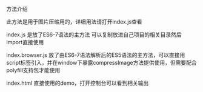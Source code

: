 方法介绍

此方法是用于图片压缩用的，详细用法请打开index.js查看

index.js 是放了ES6-7语法的主方法 可以复制放进自己项目的相关目录然后import直接使用

index.browser.js 放了由ES6-7语法解析后的ES5语法的主方法，可以直接用script标签引入，并在window下暴露compressImage方法提供使用，但需要配合polyfill支持包才能使用

index.html 直接使用的demo，打开控制台可以看到相关输出